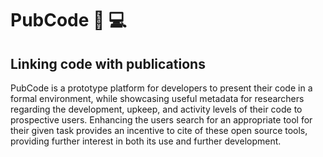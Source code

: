 # PubCode :book: :computer: 
**Linking code with publications**
---  
PubCode is a prototype platform for developers to present their code in a formal environment, while showcasing useful metadata for researchers regarding the development, upkeep, and activity levels of their code to prospective users.  Enhancing the users search for an appropriate tool for their given task provides an incentive to cite of these open source tools, providing further interest in both its use and further development.  
